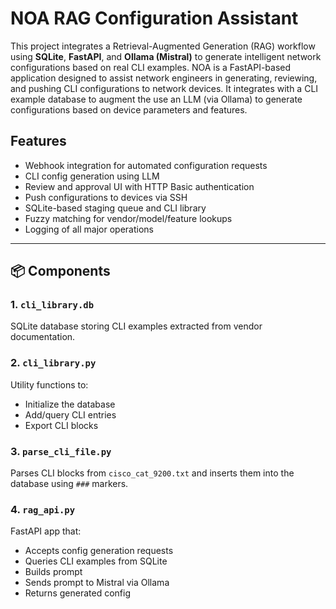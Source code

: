 # NOA RAG Configuration Assistant

This project integrates a Retrieval-Augmented Generation (RAG) workflow using **SQLite**, **FastAPI**, and **Ollama (Mistral)** to generate intelligent network configurations based on real CLI examples.
NOA is a FastAPI-based application designed to assist network engineers in generating, reviewing, and pushing CLI configurations to network devices. It integrates with a CLI example database to augment the use an LLM (via Ollama) to generate configurations based on device parameters and features.

## Features

- Webhook integration for automated configuration requests
- CLI config generation using LLM
- Review and approval UI with HTTP Basic authentication
- Push configurations to devices via SSH
- SQLite-based staging queue and CLI library
- Fuzzy matching for vendor/model/feature lookups
- Logging of all major operations

---

## 📦 Components

### 1. `cli_library.db`
SQLite database storing CLI examples extracted from vendor documentation.

### 2. `cli_library.py`
Utility functions to:
- Initialize the database
- Add/query CLI entries
- Export CLI blocks

### 3. `parse_cli_file.py`
Parses CLI blocks from `cisco_cat_9200.txt` and inserts them into the database using `###` markers.

### 4. `rag_api.py`
FastAPI app that:
- Accepts config generation requests
- Queries CLI examples from SQLite
- Builds prompt
- Sends prompt to Mistral via Ollama
- Returns generated config

